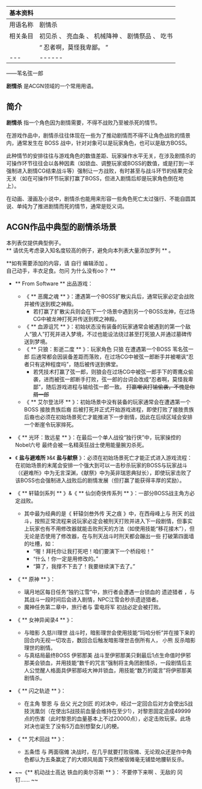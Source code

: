 |  **基本资料**  ||
|---|---|
|用语名称  |  剧情杀   |
|相关条目  |  初见杀  、  亮血条  、  机械降神  、  剧情祭品  、  吃书   |
||  “    忍者啊，莫怪我卑鄙。    ”|
|---|------|
——苇名弦一郎  
  
**剧情杀** 是ACGN领域的一个常用用语。

##  简介

**剧情杀** 指一个角色因为剧情需要，不得不战败乃至被杀死的情节。

在游戏作品中，剧情杀往往体现在一些为了推动剧情而不得不让角色战败的情景内，通常发生在  BOSS  战中，针对对象可以是玩家角色，也可以是敌方BOSS。

此种情节的安排往往与游戏角色的数值差距、玩家操作水平无关，在涉及剧情杀的可操作环节往往会以各种因素（如锁血、调整玩家或BOSS的数值，或是打到一半强制进入剧情CG结束战斗等）强制让一方战败，有时甚至与战斗环节的结果完全无关（如在可操作环节玩家打赢了BOSS，但进入剧情后却是玩家角色倒在地上）。

在动画、漫画及小说中，剧情杀也能用来形容一些角色死亡太过强行、不能自圆其说、单纯为了推进剧情而死的情节，通常是贬义词。

##  ACGN作品中典型的剧情杀场景

本列表仅提供典型例子。  
** 请优先考虑录入知名度较高的例子，避免向本列表大量添加罗列  ** 。

**如有需要添加的内容，请 自行  编辑添加  。  
自己动手，丰衣足食。勿问  为什么没有oo？  **

  * ** From Software  ** 出品游戏： 
    * 《 ** 恶魔之魂  ** 》：遭遇第一个BOSS扩散尖兵后，通常玩家必定会战败并被传送到楔之神殿。 
      * 若打赢了扩散尖兵则会在下一个场景中遇到另一个BOSS龙神，在过场CG中被龙神打死并传送到楔之神殿。 
    * 《 ** 血源诅咒  ** 》：初始状态没有装备的玩家通常会被遇到的第一个敌人“狼人”打死并进入梦境，不过也能设法绕过甚至打死狼人并通过墓碑传送到梦境。 
    * 《 ** 只狼：影逝二度  ** 》：玩家角色  只狼  在遭遇第一个BOSS  苇名弦一郎  后通常都会因装备差距而落败，在过场CG中被弦一郎断手并被嘲讽“忍者只有这种程度吗”，随后被传送到佛堂。 
      * 若凭技术打赢了弦一郎，则狼会在过场CG中被弦一郎手下的寄鹰众偷袭，进而被弦一郎断手打败，弦一郎的台词会改成“忍者啊，莫怪我卑鄙”，随后游戏进程与输给弦一郎一致。 ~~打赢嘲讽打输偷袭，不愧是你屑一郎~~
    * 《 ** 艾尔登法环  ** 》：初始场景中没有装备的玩家通常会在遭遇第一个BOSS  接肢贵族后裔  后被打死并正式开始游戏进程，即使打败了接肢贵族后裔也必须在初始场景死亡才能推进下一步剧情，因此在后续区域会安排一个断崖令玩家摔死。 

  * 《 ** 光环：致远星  ** 》：在最后一个单人战役“独行侠”中，玩家操控的  Nobel六号  最终会被一名精英狂战士使用能量腕刃杀死。 

  * 《 **盐与避难所** 》&《 **盐与献祭** 》：必须在初始场景死亡才能正式进入游戏流程：在初始场景的末尾会安排一个强大到可以一击秒杀玩家的BOSS与玩家战斗（《避难所》中为无言深渊，《献祭》中为英非瑞恩典狱长），即使玩家击败了该BOSS也会强制进入战败后的剧情发展（但打赢了能获得丰厚的奖励）。 

  * 《 ** 轩辕剑系列  ** 》&《 ** 仙剑奇侠传系列  ** 》：一部分BOSS战主角方必定战败。 
    * 其中最为经典的是《  轩辕剑叁外传 天之痕  》中，在西母峰上与  刑天  的战斗，按照正常流程来说玩家必定会被刑天打败并进入下一段剧情，但事实上玩家也有不用修改器就能击败刑天的方法（如使用技能“移花接木”），但无论是否使用了修改器，在与刑天战斗时刑天都会蹦出一些  打破第四面墙  的吐槽，如： 
      * “喔！拜托你让我打死吧！咱们要演下一个桥段啦！” 
      * “什么！你一定是用修改的。” 
      * “算了，我撑不下去了！我要继续演下去了。” 

  * 《 ** 原神  ** 》： 
    * 璃月地区每日任务“独钓江雪”中，旅行者会遭遇一台锁血的  遗迹猎者  ，与其战斗一段时间后会进入剧情，NPC江雪会秒杀遗迹猎者。 
    * 魔神任务第二章中，旅行者与  雷电将军  初战必定会被打败。 

  * 《 ** 女神异闻录4  ** 》： 
    * 与暗影  久慈川理世  战斗时，暗影理世会使用技能“玛哈分析”并在接下来的回合内无视一切攻击，数回合后触发暗影理世击倒所有人，  小熊  反杀暗影理世的剧情。 
    * 与真结局最终BOSS  伊邪那美  战斗至伊邪那美只剩最后1点生命值时伊邪那美会锁血，并用技能“数千的咒言”强制将主角团剧情杀，一段剧情后主人公觉醒人格面具伊邪那岐大神并锁血，用技能“数万的箴言”将伊邪那美剧情杀。 

  * 《 ** 闪之轨迹  ** 》： 
    * 在主角  黎恩  与  岳父  光之剑匠  的对决中，经过一定回合后对方会使出S战技洸凰剑（在使出S战技前血量会维持在至少1），对黎恩固定造成49999点的伤害（此时黎恩的血量基本上不过20000点），必定击败玩家。此场对决也诞生了没有5万血别想娶女儿的梗。 

  * 《 ** 咒术回战  ** 》： 
    * 五条悟  与  两面宿傩  决战时，在几乎就要打败宿傩、无论观众还是作中角色都认为五条赢定了的大顺风局面下突然被宿傩毫无铺垫地腰斩反杀。 

  * ~~《** 机动战士高达 铁血的奥尔芬斯  ** 》：  不要停下来啊  、无敌的  冈  钉…… ~~

